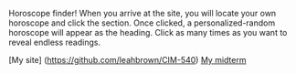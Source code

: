 Horoscope finder!
  When you arrive at the site, you will locate your own horoscope and click the
  section. Once clicked, a personalized-random horoscope will appear as the heading.
  Click as many times as you want to reveal endless readings.

[My site] (https://github.com/leahbrown/CIM-540)
  [My midterm](https://leahbrown.github.io/CIM-540/Notes/p5/final/index.html)
